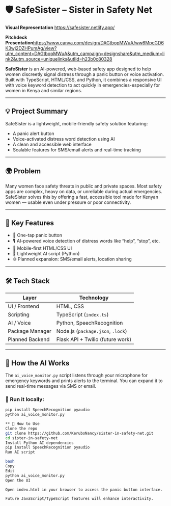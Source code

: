 # 🛡️ SafeSister – Sister in Safety Net

**Visual Representation** https://safesister.netlify.app/

**Pitchdeck Presentation**https://www.canva.com/design/DAGtbopMWuA/ww6MpcGD6K3wj2DZHPumAg/view?utm_content=DAGtbopMWuA&utm_campaign=designshare&utm_medium=link2&utm_source=uniquelinks&utlId=h23b0c80328

**SafeSister** is an AI-powered, web-based safety app designed to help women discreetly signal distress through a panic button or voice activation. Built with TypeScript, HTML/CSS, and Python, it combines a responsive UI with voice keyword detection to act quickly in emergencies-especially for women in Kenya and similar regions.

---

## 💡 Project Summary

SafeSister is a lightweight, mobile-friendly safety solution featuring:
- A panic alert button
- Voice-activated distress word detection using AI
- A clean and accessible web interface
- Scalable features for SMS/email alerts and real-time tracking

---

## 🌍 Problem

Many women face safety threats in public and private spaces. Most safety apps are complex, heavy on data, or unreliable during actual emergencies. SafeSister solves this by offering a fast, accessible tool made for Kenyan women — usable even under pressure or poor connectivity.

---

## 🔐 Key Features

- 🚨 One-tap panic button
- 🎙️ AI-powered voice detection of distress words like “help”, “stop”, etc.
- 📱 Mobile-first HTML/CSS UI
- 🧠 Lightweight AI script (Python)
- 🌐 Planned expansion: SMS/email alerts, location sharing

---

## 🛠️ Tech Stack

| Layer           | Technology                        |
|------------------|------------------------------------|
| UI / Frontend    | HTML, CSS                         |
| Scripting        | TypeScript (`index.ts`)           |
| AI / Voice       | Python, SpeechRecognition         |
| Package Manager  | Node.js (`package.json`, `.lock`) |
| Planned Backend  | Flask API + Twilio (future work)  |

---

## 🧠 How the AI Works

The `ai_voice_monitor.py` script listens through your microphone for emergency keywords and prints alerts to the terminal. You can expand it to send real-time messages via SMS or email.

### 🔄 Run it locally:
```bash
pip install SpeechRecognition pyaudio
python ai_voice_monitor.py

** 🚀 How to Use
Clone the repo
git clone https://github.com/KeruboNancy/sister-in-safety-net.git
cd sister-in-safety-net
Install Python AI dependencies
pip install SpeechRecognition pyaudio
Run AI script

bash
Copy
Edit
python ai_voice_monitor.py
Open the UI

Open index.html in your browser to access the panic button interface.

Future JavaScript/TypeScript features will enhance interactivity.
